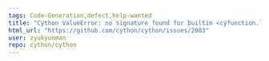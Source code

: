 ```yaml
---
tags: Code-Generation,defect,help-wanted
title: "Cython ValueError: no signature found for builtin <cyfunction.lambda>"
html_url: "https://github.com/cython/cython/issues/2983"
user: zyukyunman
repo: cython/cython
---
```



